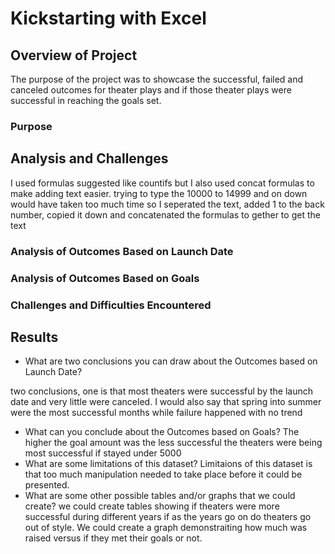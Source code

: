 # Kickstarting with Excel

## Overview of Project
The purpose of the project was to showcase the successful, failed and canceled outcomes for theater plays and if those theater plays were successful in reaching the goals set.

### Purpose

## Analysis and Challenges
I used formulas suggested like countifs but I also used concat formulas to make adding text easier.
trying to type the 10000 to 14999 and on down would have taken too much time so I seperated the text, added 1 to the back number, copied it down and concatenated the formulas to gether to get the text

### Analysis of Outcomes Based on Launch Date

### Analysis of Outcomes Based on Goals
### Challenges and Difficulties Encountered

## Results

- What are two conclusions you can draw about the Outcomes based on Launch Date?

two conclusions, one is that most theaters were successful by the launch date and very little were canceled.
I would also say that spring into summer were the most successful months while failure happened with no trend

- What can you conclude about the Outcomes based on Goals?
The higher the goal amount was the less successful the theaters were being most successful if stayed under 5000
- What are some limitations of this dataset?
Limitaions of this dataset is that too much manipulation needed to take place before it could be presented. 
- What are some other possible tables and/or graphs that we could create?
we could create tables showing if theaters were more successful during different years if as the years go on do theaters go out of style.
We could create a graph demonstraiting how much was raised versus if they met their goals or not.
